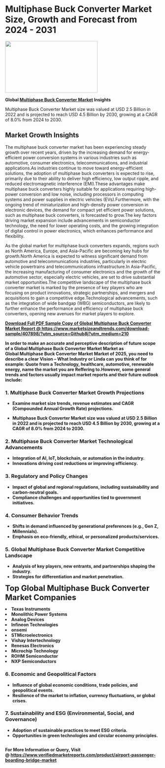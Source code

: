 <H1>Multiphase Buck Converter Market Size, Growth and Forecast from 2024 - 2031</H1><img class="aligncenter size-medium wp-image-584254" src="https://thirdeyenews.in/wp-content/uploads/2024/09/Global-Market-Research-300x168.jpeg" alt="" width="300" height="168" /><p><strong>Global&nbsp;<a href="https://www.marketsizeandtrends.com/download-sample/407898/?utm_source=Github8j?utm_medium=210">Multiphase Buck Converter Market</a> Insights</strong></p><p>Multiphase Buck Converter Market size was valued at USD 2.5 Billion in 2022 and is projected to reach USD 4.5 Billion by 2030, growing at a CAGR of 8.0% from 2024 to 2030.</p><p><h2>Market Growth Insights</h2> <p>The multiphase buck converter market has been experiencing steady growth over recent years, driven by the increasing demand for energy-efficient power conversion systems in various industries such as automotive, consumer electronics, telecommunications, and industrial applications.As industries continue to move toward energy-efficient solutions, the adoption of multiphase buck converters is expected to rise, primarily due to their ability to deliver high efficiency, low output ripple, and reduced electromagnetic interference (EMI).These advantages make multiphase buck converters highly suitable for applications requiring high-power conversion and low noise, including processors in computing systems and power supplies in electric vehicles (EVs).Furthermore, with the ongoing trend of miniaturization and high-density power conversion in electronic devices, the demand for compact yet efficient power solutions, such as multiphase buck converters, is forecasted to grow.The key factors driving market expansion include advancements in semiconductor technology, the need for lower operating costs, and the growing integration of digital control in power electronics, which enhances performance and flexibility.<br><b><a href="#"></a></b></p> <p>As the global market for multiphase buck converters expands, regions such as North America, Europe, and Asia-Pacific are becoming key hubs for growth.North America is expected to witness significant demand from automotive and telecommunications industries, particularly in electric vehicle powertrains and telecommunications infrastructure.In Asia-Pacific, the increasing manufacturing of consumer electronics and the growth of the automotive sector, especially electric vehicles, are set to drive substantial market opportunities.The competitive landscape of the multiphase buck converter market is marked by the presence of key players who are focusing on product innovations, strategic partnerships, and mergers and acquisitions to gain a competitive edge.Technological advancements, such as the integration of wide bandgap (WBG) semiconductors, are likely to further enhance the performance and efficiency of multiphase buck converters, opening new avenues for market players to explore.<br><b><a href="#"></p><p><span class=""><strong>Download Full PDF Sample Copy of Global Multiphase Buck Converter Market Report</strong> @ <a href="https://www.marketsizeandtrends.com/download-sample/407898/?utm_source=Github8j?utm_medium=210" target="_blank">https://www.marketsizeandtrends.com/download-sample/407898/?utm_source=Github8j?utm_medium=210</a></span></p><p>In order to make an accurate and perceptive description of future scope of a Global&nbsp;Multiphase Buck Converter Market Market as Global&nbsp;Multiphase Buck Converter Market Market of 2025, you need to describe a clear Vision &ndash; What Industry or Linda can you think of for example: Quote from a Technology, healthcare, automotive, renewable energy, name the market you are Reffering to.However, some general trends and factors usually impact market reports and their future outlook include:</p><h3>1.&nbsp;<strong>Multiphase Buck Converter Market Growth Projections</strong></h3><ul><li>Examine market size trends, revenue estimates and CAGR (Compounded Annual Growth Rate) projections.</li><li><p>Multiphase Buck Converter Market size was valued at USD 2.5 Billion in 2022 and is projected to reach USD 4.5 Billion by 2030, growing at a CAGR of 8.0% from 2024 to 2030.</p></li></ul><h3>2.&nbsp;<strong>Multiphase Buck Converter Market Technological Advancements</strong></h3><ul><li>Integration of AI, IoT, blockchain, or automation in the industry.</li><li>Innovations driving cost reductions or improving efficiency.</li></ul><h3>3.&nbsp;<strong>Regulatory and Policy Changes</strong></h3><ul><li>Impact of global and regional regulations, including sustainability and carbon-neutral goals.</li><li>Compliance challenges and opportunities tied to government initiatives.</li></ul><h3>4.&nbsp;<strong>Consumer Behavior Trends</strong></h3><ul><li>Shifts in demand influenced by generational preferences (e.g., Gen Z, Millennials).</li><li>Emphasis on eco-friendly, ethical, or personalized products/services.</li></ul><h3>5.&nbsp;<strong>Global Multiphase Buck Converter Market Competitive Landscape</strong></h3><ul><li>Analysis of key players, new entrants, and partnerships shaping the industry.</li><li>Strategies for differentiation and market penetration.</li></ul><p data-pm-slice="1 1 []"><span style="color: inherit; font-family: inherit; font-size: 25px;">Top Global Multiphase Buck Converter Market Companies</span></p><div class="" data-test-id=""><p><li>Texas Instruments</li><li> Monolithic Power Systems</li><li> Analog Devices</li><li> Infineon Technologies</li><li> onsemi</li><li> STMicroelectronics</li><li> Vishay Intertechnology</li><li> Renesas Electronics</li><li> Microchip Technology</li><li> ROHM Semiconductor</li><li> NXP Semiconductors</li></p></div><h3>6.&nbsp;<strong>Economic and Geopolitical Factors</strong></h3><ul><li>Influence of global economic conditions, trade policies, and geopolitical events.</li><li>Resilience of the market to inflation, currency fluctuations, or global crises.</li></ul><h3>7.&nbsp;<strong>Sustainability and ESG (Environmental, Social, and Governance)</strong></h3><ul><li>Adoption of sustainable practices to meet ESG criteria.</li><li>Opportunities in green technologies and circular economy principles.</li></ul><h2><strong style="font-size: 14px;">For More Information or Query, Visit @&nbsp;</strong><a style="background-color: #ffffff; font-size: 14px;" href="https://www.marketsizeandtrends.com/report/multiphase-buck-converter-market/" target="_blank">https://www.verifiedmarketreports.com/product/airport-passenger-boarding-bridge-market</a></h2>